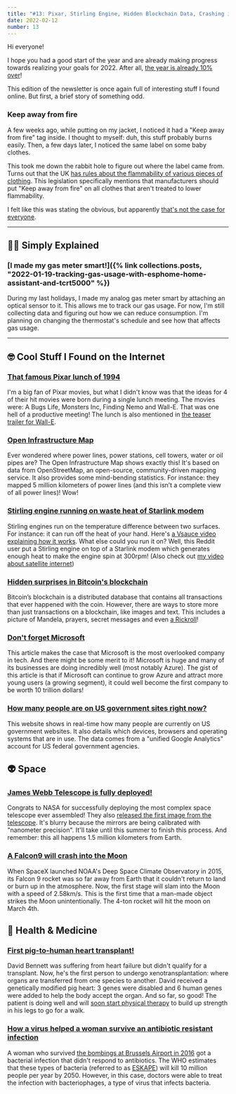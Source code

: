```yaml
---
title: "#13: Pixar, Stirling Engine, Hidden Blockchain Data, Crashing into the Moon, First Pig Heart Transplant, and more!"
date: 2022-02-12
number: 13
---
```


Hi everyone!

I hope you had a good start of the year and are already making progress towards realizing your goals for 2022. After all, [the year is already 10% over](https://www.yearprogressbar.com)!

This edition of the newsletter is once again full of interesting stuff I found online. But first, a brief story of something odd.

### Keep away from fire
A few weeks ago, while putting on my jacket, I noticed it had a "Keep away from fire" tag inside. I thought to myself: duh, this stuff probably burns easily. Then, a few days later, I noticed the same label on some baby clothes.

This took me down the rabbit hole to figure out where the label came from. Turns out that the UK [has rules about the flammability of various pieces of clothing](https://www.legislation.gov.uk/uksi/1985/2043/made?view=plain). This legislation specifically mentions that manufacturers should put "Keep away from fire" on all clothes that aren't treated to lower flammability. 

I felt like this was stating the obvious, but apparently [that's not the case for everyone](https://www.irishtimes.com/sport/keep-away-from-fire-warning-on-child-clothing-sufficiently-clear-1.326665).


---

## 👨‍🏫 Simply Explained
### [I made my gas meter smart!]({% link collections.posts, "2022-01-19-tracking-gas-usage-with-esphome-home-assistant-and-tcrt5000" %})
During my last holidays, I made my analog gas meter smart by attaching an optical sensor to it. This allows me to track our gas usage. For now, I'm still collecting data and figuring out how we can reduce consumption. I'm planning on changing the thermostat's schedule and see how that affects gas usage.

---

## 🤓 Cool Stuff I Found on the Internet

### [That famous Pixar lunch of 1994](https://gointothestory.blcklst.com/that-famous-pixar-lunch-of-1994-2200a9f68afd)
I'm a big fan of Pixar movies, but what I didn't know was that the ideas for 4 of their hit movies were born during a single lunch meeting. The movies were: A Bugs Life, Monsters Inc, Finding Nemo and Wall-E. That was one hell of a productive meeting! The lunch is also mentioned in [the teaser trailer for Wall-E](https://www.youtube.com/watch?v=l3W-QJQjsu4).

### [Open Infrastructure Map](https://openinframap.org/)
Ever wondered where power lines, power stations, cell towers, water or oil pipes are? The Open Infrastructure Map shows exactly this! It's based on data from OpenStreetMap, an open-source, community-driven mapping service. It also provides some mind-bending statistics. For instance: they mapped 5 million kilometers of power lines (and this isn’t a complete view of all power lines)! Wow!

### [Stirling engine running on waste heat of Starlink modem](https://www.reddit.com/r/Starlink/comments/rzjv84/stirling_engine_running_at_over_300_rpm_off_of/)
Stirling engines run on the temperature difference between two surfaces. For instance: it can run off the heat of your hand. Here's [a Vsauce video explaining how it works](https://youtu.be/p-VDVI1GMZk?t=269). What else could you run it on? Well, this Reddit user put a Stirling engine on top of a Starlink modem which generates enough heat to make the engine spin at 300rpm! (Also check out [my video about satellite internet](https://www.youtube.com/watch?v=npfNcZKednA))

### [Hidden surprises in Bitcoin's blockchain](https://www.righto.com/2014/02/ascii-bernanke-wikileaks-photographs.html)
Bitcoin’s blockchain is a distributed database that contains all transactions that ever happened with the coin. However, there are ways to store more than just transactions on a blockchain, like images and text. This includes a picture of Mandela, prayers, secret messages and even [a Rickroll](https://www.youtube.com/watch?v=dQw4w9WgXcQ)!

### [Don't forget Microsoft](https://luttig.substack.com/p/dont-forget-microsoft)
This article makes the case that Microsoft is the most overlooked company in tech. And there might be some merit to it! Microsoft is huge and many of its businesses are doing incredibly well (most notably Azure). The gist of this article is that if Microsoft can continue to grow Azure and attract more young users (a growing segment), it could well become the first company to be worth 10 trillion dollars!

### [How many people are on US government sites right now?](https://analytics.usa.gov/)
This website shows in real-time how many people are currently on US government websites. It also details which devices, browsers and operating systems that are in use. The data comes from a "unified Google Analytics" account for US federal government agencies.

## 👽 Space
### [James Webb Telescope is fully deployed!](https://www.jwst.nasa.gov/)
Congrats to NASA for successfully deploying the most complex space telescope ever assembled! They also [released the first image from the telescope](https://blogs.nasa.gov/webb/2022/02/11/photons-received-webb-sees-its-first-star-18-times/). It's blurry because the mirrors are being calibrated with "nanometer precision". It'll take until this summer to finish this process. And remember: this all happens 1.5 million kilometers from Earth.

### [A Falcon9 will crash into the Moon](https://arstechnica.com/science/2022/01/an-old-falcon-9-rocket-may-strike-the-moon-within-weeks/)
When SpaceX launched NOAA's Deep Space Climate Observatory in 2015, its Falcon 9 rocket was so far away from Earth that it couldn't return to land or burn up in the atmosphere. Now, the first stage will slam into the Moon with a speed of 2.58km/s. This is the first time that a man-made object strikes the Moon unintentionally. The 4-ton rocket will hit the moon on March 4th.

## 🏥 Health & Medicine
### [First pig-to-human heart transplant!](https://www.irishtimes.com/life-and-style/health-family/two-weeks-after-his-operation-david-bennett-is-alive-his-pig-s-heart-beating-soundly-1.4783776)
David Bennett was suffering from heart failure but didn't qualify for a transplant. Now, he's the first person to undergo xenotransplantation: where organs are transferred from one species to another. David received a genetically modified pig heart: 3 genes were disabled and 6 human genes were added to help the body accept the organ. And so far, so good! The patient is doing well and will [soon start physical therapy](https://www.msn.com/en-us/health/medical/recipient-of-pig-heart-undergoing-physical-therapy-for-first-time-university-of-maryland-says/ar-AATfC5m) to build up strength in his legs to go for a walk.

### [How a virus helped a woman survive an antibiotic resistant infection](https://english.elpais.com/usa/2022-01-27/how-a-virus-helped-a-woman-survive-a-dangerous-antibiotic-resistant-infection.html)
A woman who survived [the bombings at Brussels Airport in 2016](https://en.wikipedia.org/wiki/2016_Brussels_bombings) got a bacterial infection that didn't respond to antibiotics. The WHO estimates that these types of bacteria (referred to as [ESKAPE](https://en.wikipedia.org/wiki/ESKAPE)) will kill 10 million people per year by 2050.
However, in this case, doctors were able to treat the infection with bacteriophages, a type of virus that infects bacteria.